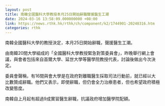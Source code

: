 ```yaml
---
layout: post
title: 南韓全國醫科大學教授本月25日開始辭職聲援醫生工潮
date: 2024-03-16 13:58:09.000000000 +08:00
link: https://news.rthk.hk/rthk/ch/component/k2/1744901-20240316.htm
categories: rthk
---
```


南韓全國醫科大學的教授決定，本月25日開始辭職，聲援醫生工潮。

由南韓20間大學組成的「全國醫科大學教授緊急對策委員會」，昨晚舉行網上會議，與會者包括來自首爾大學、延世大學等醫學院教授代表，討論後做出今次決定。

委員會聲稱，有16間與會大學是在政府對離職醫生採取司法行動前，就已經以大比數贊成辭職。他們又表示，即使辭職，但仍會全力治療患者，但也希望政府積極改變態度。

南韓自上月起有超過9成實習醫生辭職，抗議政府增加醫學院配額。
